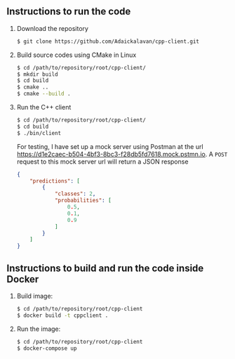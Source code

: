 ## Instructions to run the code
1. Download the repository
    ```bash
    $ git clone https://github.com/Adaickalavan/cpp-client.git 
    ```
1. Build source codes using CMake in Linux
    ```bash
    $ cd /path/to/repository/root/cpp-client/
    $ mkdir build
    $ cd build
    $ cmake ..
    $ cmake --build .
    ``` 
1. Run the C++ client
    ```bash
    $ cd /path/to/repository/root/cpp-client/
    $ cd build
    $ ./bin/client
    ```
    For testing, I have set up a mock server using Postman at the url https://d1e2caec-b504-4bf3-8bc3-f28db5fd7618.mock.pstmn.io. A `POST` request to this mock server url will return a JSON response 
    ```JSON
    {
        "predictions": [
            {
                "classes": 2,
                "probabilities": [
                    0.5,
                    0.1,
                    0.9
                ]
            }
        ]
    }
    ```

## Instructions to build and run the code inside Docker
1. Build image: 
    ```bash
    $ cd /path/to/repository/root/cpp-client
    $ docker build -t cppclient .
    ```
1. Run the image: 
    ```bash
    $ cd /path/to/repository/root/cpp-client
    $ docker-compose up
    ```    
